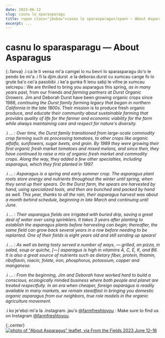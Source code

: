 ```yaml
---
date: 2023-06-12
slug: casnu lo sparasparagu
title: <span class="jbobau">casnu lo sparasparagu</span> — About Asparagus
excerpt: ...
---
```


# <span class="jbobau">casnu lo sparasparagu</span> — About Asparagus

{:.fanva}
.i ca le ti vensa mi'a camgei lo nu bevri lo sparasparagu do'o le pendo be mi'a .i fi la djim.durst .e la deborax.durst cu xumcau cange fo lo grute ba'o cei'a pasobibi .i ke'a gunka fi lenu sabji le vifne je xumcau selcrepu
: We are thrilled to bring you asparagus this spring, _as in many years past,_ from our friends _and farming partners at Durst Organic Growers_. Jim and Deborah Durst have been growing organic crops since 1988, _continuing the Durst family farming legacy that began in northern California in the late 1800s_. Their mission is to produce fresh organic produce, _and educate their community about sustainable farming that provides quality of life for the farmer and economic viability for the farm while always maintaining care and respect for nature's diversity._

.i ...
: _Over time, the Durst family transitioned from large-scale commodity crop farming such as processing tomatoes, to other crops like organic alfalfa, sunflowers, sugar beets, and grain. By 1989 they were growing their first organic fresh market tomatoes and mixed melons, and since then, they have continued to raise a mix of organic fresh market and commodity crops. Along the way, they added a few other specialties, including asparagus, which they first planted in 1997._

.i ...
: _Asparagus is a spring and early summer crop. The asparagus plant roots store energy and nutrients throughout the winter until spring, when they send up their spears. On the Durst farm, the spears are harvested by hand, using specialized tools, and then are bunched and packed by hand as well. This year, thanks to all the rain, their asparagus harvest was about a month behind schedule, beginning in late March and continuing until June._

.i ...
: _Their asparagus fields are irrigated with buried drip, saving a great deal of water over using sprinklers. It takes 3 years after planting to establish the asparagus plants before harvesting can begin; thereafter, the same field can grow back several years in a row before needing to be replanted. One of their fields is eight years old and still sending up spears!_

.i ...
: _As well as being tasty served a number of ways, — grilled, on pizza, in salad, soup or quiche, [—] asparagus is high in vitamins A, C, E, K, and B6. It is also a great source of nutrients such as dietary fiber, protein, thiamin, riboflavin, niacin, folate, iron, phosphorus, potassium, copper and manganese._

.i ...
: _From the beginning, Jim and Deborah have worked hard to build a conscious, ecologically minded business where both people and planet are treated respectfully. In an era when cheaper, foreign asparagus is readily available in many markets, we remain steadfast in bringing you domestic organic asparagus from our neighbors, true role models in the organic agriculture movement._

.i ko je'ebzi mi'a la .instagram. jau'o [@farmfreshtoyou]
: Make sure to find us on Instagram [@farmfreshtoyou].

{:.center}
[![photo of "About Asparagus" leaflet, via _From the Fields_ 2023 June 12–16](https://i.imgur.com/3qYIicPl.jpg)](https://i.imgur.com/3qYIicP.jpg)

[@farmerthaddeus]: https://instagram.com/farmerthaddeus
[@farmfreshtoyou]: https://instagram.com/farmfreshtoyou
